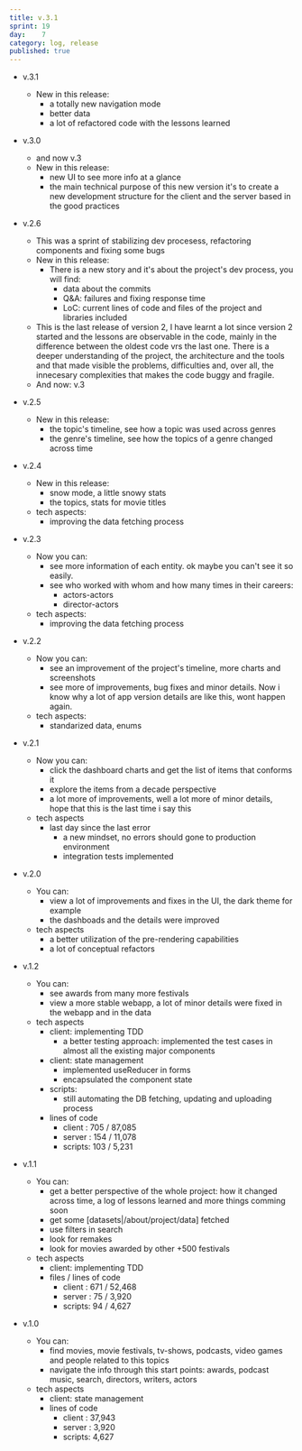 ```yaml
---
title: v.3.1
sprint: 19
day:	7
category: log, release
published: true
---
```


- v.3.1
	- New in this release:
		- a totally new navigation mode
		- better data
		- a lot of refactored code with the lessons learned
- v.3.0
	- and now v.3
	- New in this release:
		- new UI to see more info at a glance
		- the main technical purpose of this new version it's to create a new development structure for the client and the server based in the good practices
- v.2.6
	- This was a sprint of stabilizing dev procesess, refactoring components and fixing some bugs
	- New in this release:
		- There is a new story and it's about the project's dev process, you will find:
			- data about the commits
			- Q&A: failures and fixing response time
			- LoC: current lines of code and files of the project and libraries included
	- This is the last release of version 2, I have learnt a lot since version 2 started and the lessons are observable in the code, mainly in the difference between the oldest code vrs the last one. There is a deeper understanding of the project, the architecture and the tools and that made visible the problems, difficulties and, over all, the innecesary complexities that makes the code buggy and fragile. 
	- And now: v.3
- v.2.5
	- New in this release:
		- the topic's timeline, see how a topic was used across genres
		- the genre's timeline, see how the topics of a genre changed across time
- v.2.4
	- New in this release:
		- snow mode, a little snowy stats
		- the topics, stats for movie titles
	- tech aspects:
		- improving the data fetching process
- v.2.3
	- Now you can:
		- see more information of each entity. ok maybe you can't see it so easily.
		- see who worked with whom and how many times in their careers: 
			- actors-actors
			- director-actors
	- tech aspects:
		- improving the data fetching process
- v.2.2
	- Now you can:
		- see an improvement of the project's timeline, more charts and screenshots
		- see more of improvements, bug fixes and minor details. Now i know why a lot of app version details are like this, wont happen again.
	- tech aspects:
		- standarized data, enums
- v.2.1
	- Now you can:
		- click the dashboard charts and get the list of items that conforms it
		- explore the items from a decade perspective
		- a lot more of improvements, well a lot more of minor details, hope that this is the last time i say this
	- tech aspects
		- last day since the last error
			- a new mindset, no errors should gone to production environment
			- integration tests implemented
- v.2.0
	- You can:
		- view a lot of improvements and fixes in the UI, the dark theme for example
		- the dashboads and the details were improved
	- tech aspects
		- a better utilization of the pre-rendering capabilities
		- a lot of conceptual refactors

- v.1.2
	- You can:
		- see awards from many more festivals
		- view a more stable webapp, a lot of minor details were fixed in the webapp and in the data
	- tech aspects
		- client: implementing TDD
			- a better testing approach: implemented the test cases in almost all the existing major components 
		- client: state management
			- implemented useReducer in forms
			- encapsulated the component state
		- scripts:
			- still automating the DB fetching, updating and uploading process
		- lines of code
			- client : 705 / 87,085
			- server : 154 / 11,078
			- scripts: 103 / 5,231

- v.1.1
	- You can:
		- get a better perspective of the whole project: how it changed across time, a log of lessons learned and more things comming soon
		- get some [datasets|/about/project/data] fetched
		- use filters in search 
		- look for remakes
		- look for movies awarded by other +500 festivals
	- tech aspects
		- client: implementing TDD
		- files / lines of code
			- client : 671 / 52,468
			- server :  75 / 3,920
			- scripts:  94 / 4,627

- v.1.0
	- You can:
		- find movies, movie festivals, tv-shows, podcasts, video games and people related to this topics
		- navigate the info through this start points: awards, podcast music, search, directors, writers, actors
	- tech aspects
		- client: state management
		- lines of code
			- client : 37,943
			- server :  3,920
			- scripts:  4,627